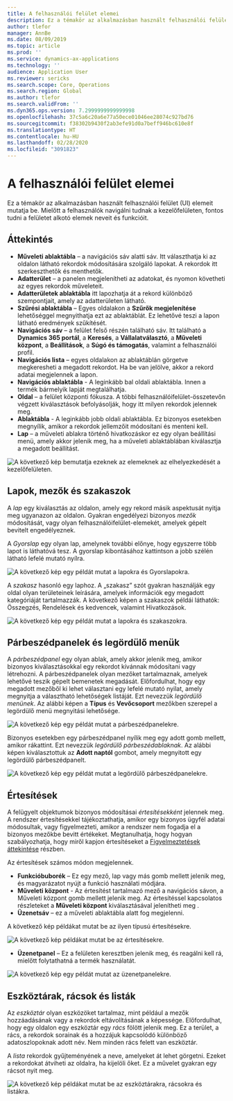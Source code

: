 ```yaml
---
title: A felhasználói felület elemei
description: Ez a témakör az alkalmazásban használt felhasználói felület (UI) elemeit mutatja be.
author: tlefor
manager: AnnBe
ms.date: 08/09/2019
ms.topic: article
ms.prod: ''
ms.service: dynamics-ax-applications
ms.technology: ''
audience: Application User
ms.reviewer: sericks
ms.search.scope: Core, Operations
ms.search.region: Global
ms.author: tlefor
ms.search.validFrom: ''
ms.dyn365.ops.version: 7.2999999999999998
ms.openlocfilehash: 37c5a6c20a6e77a50ece01046ee28074c927bd76
ms.sourcegitcommit: f38302b9430f2ab3efe91d0a7beff946bc610e8f
ms.translationtype: HT
ms.contentlocale: hu-HU
ms.lasthandoff: 02/28/2020
ms.locfileid: "3091823"
---
```

# <a name="user-interface-elements"></a>A felhasználói felület elemei

Ez a témakör az alkalmazásban használt felhasználói felület (UI) elemeit mutatja be. Mielőtt a felhasználók navigálni tudnak a kezelőfelületen, fontos tudni a felületet alkotó elemek neveit és funkcióit.

## <a name="overview"></a>Áttekintés

- **Műveleti ablaktábla** – a navigációs sáv alatti sáv. Itt választhatja ki az oldalon látható rekordok módosítására szolgáló lapokat. A rekordok itt szerkeszthetők és menthetők.  
- **Adatterület** – a panelen megjelenítheti az adatokat, és nyomon követheti az egyes rekordok műveleteit.  
- **Adatterületek ablaktábla** itt lapozhatja át a rekord különböző szempontjait, amely az adatterületen látható.  
- **Szűrési ablaktábla** – Egyes oldalakon a **Szűrők megjelenítése** lehetőséggel megnyithatja ezt az ablaktáblát. Ez lehetővé teszi a lapon látható eredmények szűkítését.  
- **Navigációs sáv** – a felület felső részén található sáv. Itt található a **Dynamics 365 portál**, a **Keresés**, a **Vállalatválasztó**, a **Műveleti központ**, a **Beállítások**, a **Súgó és támogatás**, valamint a felhasználói profil.  
- **Navigációs lista** – egyes oldalakon az ablaktáblán görgetve megkeresheti a megadott rekordot. Ha be van jelölve, akkor a rekord adatai megjelennek a lapon.  
- **Navigációs ablaktábla** - A leginkább bal oldali ablaktábla. Innen a termék bármelyik lapját megtalálhatja.  
- **Oldal** – a felület központi fókusza. A többi felhasználóifelület-összetevőn végzett kiválasztások befolyásolják, hogy itt milyen rekordok jelennek meg.  
- **Ablaktábla** - A leginkább jobb oldali ablaktábla. Ez bizonyos esetekben megnyílik, amikor a rekordok jellemzőit módosítani és menteni kell.  
- **Lap** – a műveleti ablakra történő hivatkozáskor ez egy olyan beállítási menü, amely akkor jelenik meg, ha a műveleti ablaktáblában kiválasztja a megadott beállítást.  

![A következő kép bemutatja ezeknek az elemeknek az elhelyezkedését a kezelőfelületen.](media/user-interface-01.png)

## <a name="tabs-fields-and-sections"></a>Lapok, mezők és szakaszok

A *lap* egy kiválasztás az oldalon, amely egy rekord másik aspektusát nyitja meg ugyanazon az oldalon. Gyakran engedélyezi bizonyos *mezők* módosítását, vagy olyan felhasználóifelület-elemekét, amelyek gépelt bevitelt engedélyeznek. 

A *Gyorslap* egy olyan lap, amelynek további előnye, hogy egyszerre több lapot is láthatóvá tesz. A gyorslap kibontásához kattintson a jobb szélén látható lefelé mutató nyílra.

![A következő kép egy példát mutat a lapokra és Gyorslapokra.](media/user-interface-02.png)

A *szakasz* hasonló egy laphoz. A „szakasz” szót gyakran használják egy oldal olyan területeinek leírására, amelyek információk egy megadott kategóriáját tartalmazzák. A következő képen a szakaszok példái láthatók: Összegzés, Rendelések és kedvencek, valamint Hivatkozások.

![A következő kép egy példát mutat a lapokra és szakaszokra.](media/user-interface-03.png)

## <a name="dialog-boxes-and-drop-down-menus"></a>Párbeszédpanelek és legördülő menük

A *párbeszédpanel* egy olyan ablak, amely akkor jelenik meg, amikor bizonyos kiválasztásokkal egy rekordot kívánnak módosítani vagy létrehozni. A párbeszédpanelek olyan mezőket tartalmaznak, amelyek lehetővé teszik gépelt bemenetek megadását. Előfordulhat, hogy egy megadott mezőből ki lehet választani egy lefelé mutató nyilat, amely megnyitja a választható lehetőségek listáját. Ezt nevezzük *legördülő menünek*. Az alábbi képen a **Típus** és **Vevőcsoport** mezőkben szerepel a legördülő menü megnyitási lehetősége.

![A következő kép egy példát mutat a párbeszédpanelekre.](media/user-interface-04.png)

Bizonyos esetekben egy párbeszédpanel nyílik meg egy adott gomb mellett, amikor rákattint. Ezt nevezzük *legördülő párbeszédablaknak*. Az alábbi képen kiválasztottuk az **Adott naptól** gombot, amely megnyitott egy legördülő párbeszédpanelt.

![A következő kép egy példát mutat a legördülő párbeszédpanelekre.](media/user-interface-05.png)

## <a name="notifications"></a>Értesítések

A felügyelt objektumok bizonyos módosításai *értesítésekként* jelennek meg. A rendszer értesítésekkel tájékoztathatja, amikor egy bizonyos ügyfél adatai módosultak, vagy figyelmezteti, amikor a rendszer nem fogadja el a bizonyos mezőkbe bevitt értékeket. Megtanulhatja, hogy hogyan szabályozhatja, hogy miről kapjon értesítéseket a [Figyelmeztetések áttekintése](../get-started/alerts-overview.md) részben.

Az értesítések számos módon megjelennek.
- **Funkcióbuborék** – Ez egy mező, lap vagy más gomb mellett jelenik meg, és magyarázatot nyújt a funkció használati módjára. 
- **Műveleti központ** - Az értesítést tartalmazó mező a navigációs sávon, a Műveleti központ gomb mellett jelenik meg. Az értesítéssel kapcsolatos részleteket a **Műveleti központ** kiválasztásával jelenítheti meg .  
- **Üzenetsáv** – ez a műveleti ablaktábla alatt fog megjelenni.  

A következő kép példákat mutat be az ilyen típusú értesítésekre.

![A következő kép példákat mutat be az értesítésekre.](media/user-interface-06.png)

- **Üzenetpanel** – Ez a felületen keresztben jelenik meg, és reagálni kell rá, mielőtt folytathatná a termék használatát.  

![A következő kép egy példát mutat az üzenetpanelekre.](media/user-interface-07.png)

## <a name="toolbars-grids-and-lists"></a>Eszköztárak, rácsok és listák

Az *eszköztár* olyan eszközöket tartalmaz, mint például a mezők hozzáadásának vagy a rekordok eltávolításának a képessége. Előfordulhat, hogy egy oldalon egy eszköztár egy *rács* fölött jelenik meg. Ez a terület, a rács, a rekordok sorainak és a hozzájuk kapcsolódó különböző adatoszlopoknak adott név. Nem minden rács felett van eszköztár.

A *lista* rekordok gyűjteményének a neve, amelyeket át lehet görgetni. Ezeket a rekordokat átviheti az oldalra, ha kijelöli őket. Ez a művelet gyakran egy rácsot nyit meg.

![A következő kép példákat mutat be az eszköztárakra, rácsokra és listákra.](media/user-interface-08.png)
